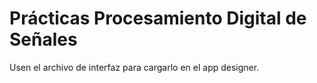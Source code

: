 # Prácticas Procesamiento Digital de Señales 

Usen el archivo de interfaz para cargarlo en el app designer.
